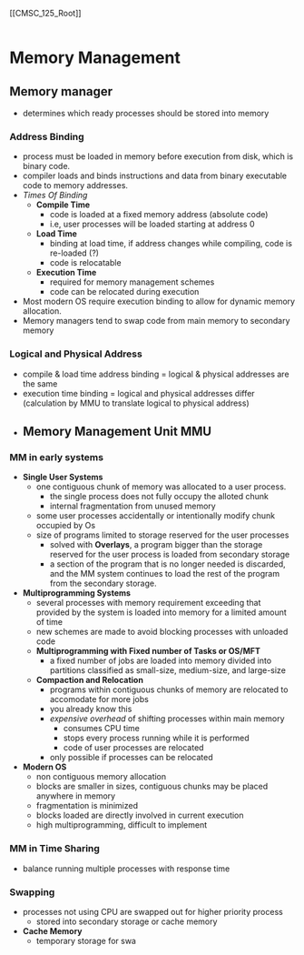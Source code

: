 [[CMSC_125_Root]]

```toc
```

# Memory Management

## Memory manager
- determines which ready processes should be stored into memory

### Address Binding
- process must be loaded in memory before execution from disk, which is binary code.
- compiler loads and binds instructions and data from binary executable code to memory addresses.
- *Times Of Binding*
	- **Compile Time**
		- code is loaded at a fixed memory address (absolute code)
		- i.e, user processes will be loaded starting at address 0
	- **Load Time**
		- binding at load time, if address changes while compiling, code is re-loaded (?)
		- code is relocatable
	- **Execution Time**
		- required for memory management schemes
		- code can be relocated during execution
- Most modern OS require execution binding to allow for dynamic memory allocation. 
- Memory managers tend to swap code from main memory to secondary memory

### Logical and Physical Address
- compile & load time address binding = logical & physical addresses are the same
- execution time binding = logical and physical addresses differ (calculation by MMU to translate logical to physical address)
- **Memory Management Unit MMU**
	- 

### MM in early systems
- **Single User Systems**
	- one contiguous chunk of memory was allocated to a user process.
		- the single process does not fully occupy the alloted chunk
		- internal fragmentation from unused memory
	 - some user processes accidentally or intentionally modify chunk occupied by Os
	- size of programs limited to storage reserved for the user processes
		- solved with **Overlays**, a program bigger than the storage reserved for the user process is loaded from secondary storage
		-  a section of the program that is no longer needed is discarded, and the MM system continues to load the rest of the program from the secondary storage.
- **Multiprogramming Systems**
	- several processes with memory requirement exceeding that provided by the system is loaded into memory for a limited amount of time
	- new schemes are made to avoid blocking processes with unloaded code
	- **Multiprogramming with Fixed number of Tasks or OS/MFT**
		- a fixed number of jobs are loaded into memory divided into partitions classified as small-size, medium-size, and large-size
	- **Compaction and Relocation**
		- programs within contiguous chunks of memory are relocated to accomodate for more jobs
		- you already know this
		- *expensive overhead* of shifting processes within main memory
			- consumes CPU time
			- stops every process running while it is performed
			- code of user processes are relocated
		- only possible if processes can be relocated
- **Modern OS**
	- non contiguous memory allocation
	- blocks are smaller in sizes, contiguous chunks may be placed anywhere in memory
	- fragmentation is minimized
	- blocks loaded are directly involved in current execution
	- high multiprogramming, difficult to implement

### MM in Time Sharing
- balance running multiple processes with response time

### Swapping
- processes not using CPU are swapped out for higher priority process
	- stored into secondary storage or cache memory
- **Cache Memory**
	- temporary storage for swa